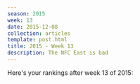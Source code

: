 ```yaml
---
season: 2015
week: 13
date: 2015-12-08
collection: articles
template: post.html
title: 2015 - Week 13
description: The NFC East is bad
---
```


Here's your rankings after week 13 of 2015:

